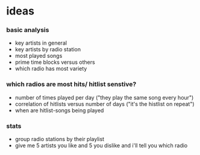 # ideas


### basic analysis

+ key artists in general
+ key artists by radio station
+ most played songs
+ prime time blocks versus others
+ which radio has most variety


### which radios are most hits/ hitlist senstive?

+ number of times played per day ("they play the same song every hour")
+ correlation of hitlists versus number of days ("it's the histlist on repeat")
+ when are hitlist-songs being played


### stats

+ group radio stations by their playlist
+ give me 5 artists you like and 5 you dislike and i'll tell you which radio
